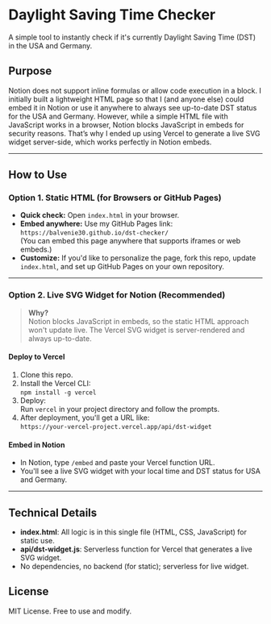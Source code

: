 # Daylight Saving Time Checker

A simple tool to instantly check if it's currently Daylight Saving Time (DST) in the USA and Germany.

## Purpose

Notion does not support inline formulas or allow code execution in a block. I initially built a lightweight HTML page so that I (and anyone else) could embed it in Notion or use it anywhere to always see up-to-date DST status for the USA and Germany. However, while a simple HTML file with JavaScript works in a browser, Notion blocks JavaScript in embeds for security reasons. That’s why I ended up using Vercel to generate a live SVG widget server-side, which works perfectly in Notion embeds.

---

## How to Use

### Option 1. Static HTML (for Browsers or GitHub Pages)

- **Quick check:**  Open `index.html` in your browser.
- **Embed anywhere:**  Use my GitHub Pages link:  
  `https://balvenie30.github.io/dst-checker/`  
  (You can embed this page anywhere that supports iframes or web embeds.)
- **Customize:**  If you'd like to personalize the page, fork this repo, update `index.html`, and set up GitHub Pages on your own repository.

---

### Option 2. Live SVG Widget for Notion (Recommended)

> **Why?**  
  Notion blocks JavaScript in embeds, so the static HTML approach won't update live. The Vercel SVG widget is server-rendered and always up-to-date.

#### Deploy to Vercel

1. Clone this repo.
2. Install the Vercel CLI:  
  `npm install -g vercel`
3. Deploy:  
  Run `vercel` in your project directory and follow the prompts.
4. After deployment, you'll get a URL like:  
  `https://your-vercel-project.vercel.app/api/dst-widget`

#### Embed in Notion

- In Notion, type `/embed` and paste your Vercel function URL.
- You'll see a live SVG widget with your local time and DST status for USA and Germany.

---

## Technical Details
- **index.html**: All logic is in this single file (HTML, CSS, JavaScript) for static use.
- **api/dst-widget.js**: Serverless function for Vercel that generates a live SVG widget.
- No dependencies, no backend (for static); serverless for live widget.

## License
MIT License. Free to use and modify.
